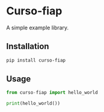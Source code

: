 # Curso-fiap

A simple example library.

## Installation

```sh
pip install curso-fiap
```

## Usage

```python
from curso-fiap import hello_world

print(hello_world())
```
